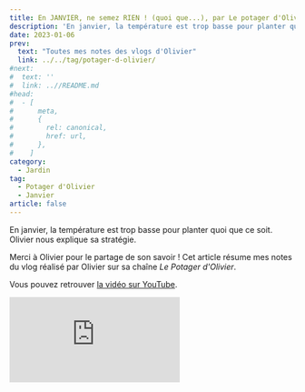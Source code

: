 ```yaml
---
title: En JANVIER, ne semez RIEN ! (quoi que...), par Le potager d'Olivier
description: 'En janvier, la température est trop basse pour planter quoi que ce soit. Olivier nous explique sa stratégie.'
date: 2023-01-06
prev:
  text: "Toutes mes notes des vlogs d'Olivier"
  link: ../../tag/potager-d-olivier/
#next:
#  text: ''
#  link: ..//README.md
#head:
#  - [
#      meta,
#      {
#        rel: canonical,
#        href: url,
#      },
#    ]
category:
  - Jardin
tag:
  - Potager d'Olivier
  - Janvier
article: false
---
```


<!-- ![](/images/2023-01-06-.jpg 'Crédits: image extraite du vlog du Potager d'Olivier') -->

En janvier, la température est trop basse pour planter quoi que ce soit. Olivier nous explique sa stratégie.

Merci à Olivier pour le partage de son savoir !
Cet article résume mes notes du vlog réalisé par Olivier sur sa chaîne _Le Potager d'Olivier_.

<!-- more -->

Vous pouvez retrouver [la vidéo sur YouTube](https://www.youtube.com/watch?v=VHHPJaZKeHk).

<!-- markdownlint-disable MD033 -->
<p class="newsletter-wrapper"><iframe class="newsletter-embed" src="https://iamjeremie.substack.com/embed" frameborder="0" scrolling="no"></iframe></p>
